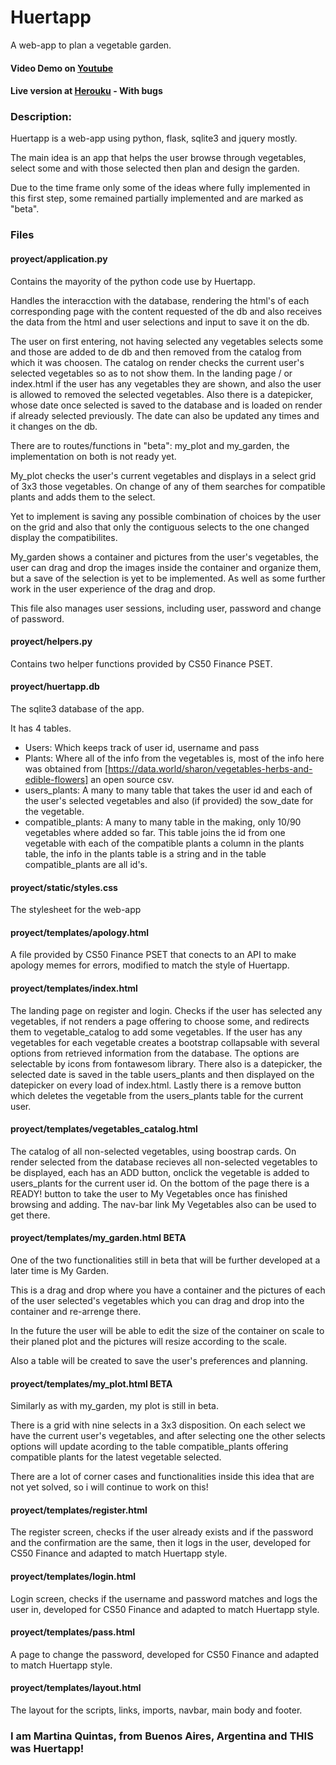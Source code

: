 # Huertapp
A web-app to plan a vegetable garden.

#### Video Demo on [Youtube](https://youtu.be/yz1h42X94P0)
#### Live version at [Herouku](https://myhuerta-app.herokuapp.com/) - With bugs 

### Description:
Huertapp is a web-app using python, flask, sqlite3 and jquery mostly.

The main idea is an app that helps the user browse through vegetables, select some and with those selected then plan and design the garden.

Due to the time frame only some of the ideas where fully implemented in this first step, some remained partially implemented and are marked as "beta".

### Files

#### proyect/application.py
 Contains the mayority of the python code use by Huertapp.

 Handles the interacction with the database, rendering the html's of each corresponding page with the content requested of the db and also receives the data from the html and user selections and input to save it on the db.

  The user on first entering, not having selected any vegetables selects some and those are added to de db and then removed from the catalog from which it was choosen. The catalog on render checks the current user's selected vegetables so as to not show them. In the landing page / or index.html if the user has any vegetables they are shown, and also the user is allowed to removed the selected vegetables. Also there is a datepicker, whose date once selected is saved to the database and is loaded on render if already selected previously. The date can also be updated any times and it changes on the db.

  There are to routes/functions in "beta": my_plot and my_garden, the implementation on both is not ready yet.

  My_plot checks the user's current vegetables and displays in a select grid of 3x3 those vegetables. On change of any of them searches for compatible plants and adds them to the select.

  Yet to implement is saving any possible combination of choices by the user on the grid and also that only the contiguous selects to the one changed display the compatibilites.

  My_garden shows a container and pictures from the user's vegetables, the user can drag and drop the images inside the container and organize them, but a save of the selection is yet to be implemented. As well as some further work in the user experience of the drag and drop.

 This file also manages user sessions, including user, password and change of password.

#### proyect/helpers.py
  Contains two helper functions provided by CS50 Finance PSET.

#### proyect/huertapp.db
  The sqlite3 database of the app.

  It has 4 tables.
- Users: Which keeps track of user id, username and pass
- Plants: Where all of the info from the vegetables is, most of the info here was obtained from [https://data.world/sharon/vegetables-herbs-and-edible-flowers] an open source csv.
- users_plants: A many to many table that takes the user id and each of the user's selected vegetables and also (if provided) the sow_date for the vegetable.
- compatible_plants: A many to many table in the making, only 10/90 vegetables where added so far. This table joins the id from one vegetable with each of the compatible plants a column in the plants table, the info in the plants table is a string and in the table compatible_plants are all id's.

#### proyect/static/styles.css
  The stylesheet for the web-app

 #### proyect/templates/apology.html
 A file provided by CS50 Finance PSET that conects to an API to make apology memes for errors, modified to match the style of Huertapp.

 #### proyect/templates/index.html
 The landing page on register and login.
 Checks if the user has selected any vegetables, if not renders a page offering to choose some, and redirects them to vegetable_catalog to add some vegetables.
 If the user has any vegetables for each vegetable creates a bootstrap collapsable with several options from retrieved information from the database. The options are selectable by icons from fontawesom library. There also is a datepicker, the selected date is saved in the table users_plants and then displayed on the datepicker on every load of index.html. Lastly there is a remove button which deletes the vegetable from the users_plants table for the current user.

 #### proyect/templates/vegetables_catalog.html
 The catalog of all non-selected vegetables, using boostrap cards.
 On render selected from the database recieves all non-selected vegetables to be displayed, each has an ADD button, onclick the vegetable is added to users_plants for the current user id. On the bottom of the page there is a READY! button to take the user to My Vegetables once has finished browsing and adding. The nav-bar link My Vegetables also can be used to get there.

 #### proyect/templates/my_garden.html  BETA
 One of the two functionalities still in beta that will be further developed at a later time is My Garden.

 This is a drag and drop where you have a container and the pictures of each of the user selected's vegetables which you can drag and drop into the container and re-arrenge there.

 In the future the user will be able to edit the size of the container on scale to their planed plot and the pictures will resize according to the scale.

 Also a table will be created to save the user's preferences and planning.

 #### proyect/templates/my_plot.html  BETA
 Similarly as with my_garden, my plot is still in beta.

 There is a grid with nine selects in a 3x3 disposition. On each select we have the current user's vegetables, and after selecting one the other selects options will update acording to the table compatible_plants offering compatible plants for the latest vegetable selected.

 There are a lot of corner cases and functionalities inside this idea that are not yet solved, so i will continue to work on this!

 #### proyect/templates/register.html
The register screen, checks if the user already exists and if the password and the confirmation are the same, then it logs in the user, developed for CS50 Finance and adapted to match Huertapp style.

 #### proyect/templates/login.html
 Login screen, checks if the username and password matches and logs the user in, developed for CS50 Finance and adapted to match Huertapp style.

 #### proyect/templates/pass.html
 A page to change the password, developed for CS50 Finance and adapted to match Huertapp style.

 #### proyect/templates/layout.html
The layout for the scripts, links, imports, navbar, main body and footer.

### I am Martina Quintas, from Buenos Aires, Argentina and THIS was Huertapp!
